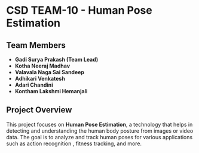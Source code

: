 # CSD TEAM-10 - Human Pose Estimation

## Team Members

- **Gadi Surya Prakash (Team Lead)**
- **Kotha Neeraj Madhav**
- **Valavala Naga Sai Sandeep**
- **Adhikari Venkatesh**
- **Adari Chandini**
- **Kontham Lakshmi Hemanjali**
  
## Project Overview

This project focuses on **Human Pose Estimation**, a technology that helps in detecting and understanding the human body posture from images or video data. 
The goal is to analyze and track human poses for various applications such as action recognition , fitness tracking, and more.

